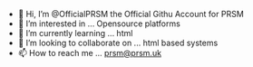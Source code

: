 - 👋 Hi, I’m @OfficialPRSM the Official Githu Account for PRSM 
- 👀 I’m interested in ... Opensource platforms 
- 🌱 I’m currently learning ... html
- 💞️ I’m looking to collaborate on ... html based systems
- 📫 How to reach me ... prsm@prsm.uk

<!---
OfficialPRSM/OfficialPRSM is a ✨ special ✨ repository because its `README.md` (this file) appears on your GitHub profile.
You can click the Preview link to take a look at your changes.
--->
